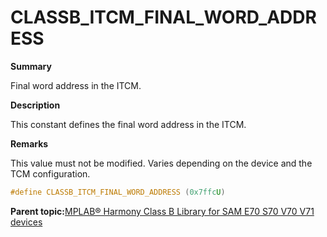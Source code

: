 # CLASSB\_ITCM\_FINAL\_WORD\_ADDRESS

**Summary**

Final word address in the ITCM.

**Description**

This constant defines the final word address in the ITCM.

**Remarks**

This value must not be modified. Varies depending on the device and the TCM configuration.

```c
#define CLASSB_ITCM_FINAL_WORD_ADDRESS (0x7ffcU)
```

**Parent topic:**[MPLAB® Harmony Class B Library for SAM E70 S70 V70 V71 devices](GUID-85C09776-46F4-43A4-9FA5-26997226A3EA.md)

